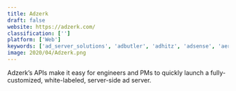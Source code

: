 ```yaml
---
title: Adzerk
draft: false 
website: https://adzerk.com/
classification: ['']
platform: ['Web']
keywords: ['ad_server_solutions', 'adbutler', 'adhitz', 'adsense', 'aerserv', 'apache_airflow', 'doubleclick_for_publishers', 'epom_ad_server', 'google_ad_manager', 'mamp', 'one_by_aol', 'openx', 'quantcast_advertise', 'smart_adserver', 'treesize', 'typescript', 'wampserver']
image: 2020/04/Adzerk.png
---
```

Adzerk’s APIs make it easy for engineers and PMs to quickly launch a fully-customized, white-labeled, server-side ad server.